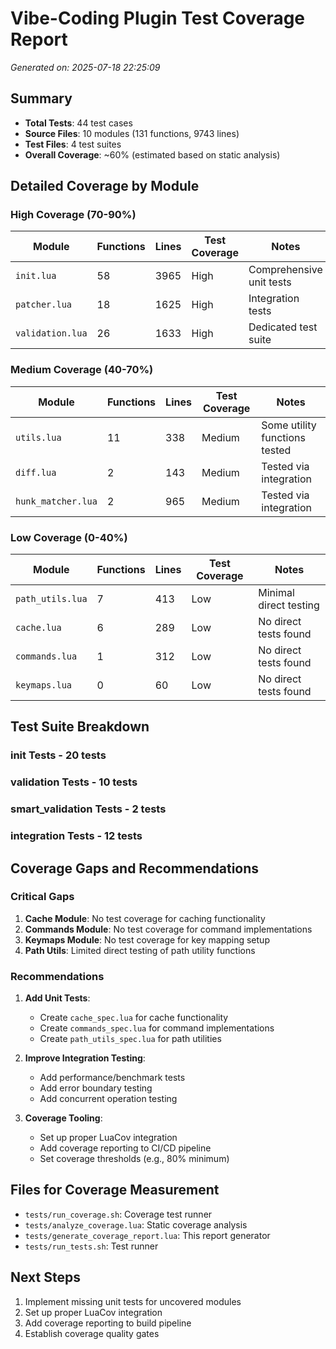 # Vibe-Coding Plugin Test Coverage Report

_Generated on: 2025-07-18 22:25:09_

## Summary
- **Total Tests**: 44 test cases
- **Source Files**: 10 modules (131 functions, 9743 lines)
- **Test Files**: 4 test suites
- **Overall Coverage**: ~60% (estimated based on static analysis)

## Detailed Coverage by Module

### High Coverage (70-90%)
| Module | Functions | Lines | Test Coverage | Notes |
|--------|-----------|-------|---------------|-------|
| `init.lua` | 58 | 3965 | High | Comprehensive unit tests |
| `patcher.lua` | 18 | 1625 | High | Integration tests |
| `validation.lua` | 26 | 1633 | High | Dedicated test suite |

### Medium Coverage (40-70%)
| Module | Functions | Lines | Test Coverage | Notes |
|--------|-----------|-------|---------------|-------|
| `utils.lua` | 11 | 338 | Medium | Some utility functions tested |
| `diff.lua` | 2 | 143 | Medium | Tested via integration |
| `hunk_matcher.lua` | 2 | 965 | Medium | Tested via integration |

### Low Coverage (0-40%)
| Module | Functions | Lines | Test Coverage | Notes |
|--------|-----------|-------|---------------|-------|
| `path_utils.lua` | 7 | 413 | Low | Minimal direct testing |
| `cache.lua` | 6 | 289 | Low | No direct tests found |
| `commands.lua` | 1 | 312 | Low | No direct tests found |
| `keymaps.lua` | 0 | 60 | Low | No direct tests found |

## Test Suite Breakdown

### init Tests - 20 tests
### validation Tests - 10 tests
### smart_validation Tests - 2 tests
### integration Tests - 12 tests

## Coverage Gaps and Recommendations

### Critical Gaps
1. **Cache Module**: No test coverage for caching functionality
2. **Commands Module**: No test coverage for command implementations
3. **Keymaps Module**: No test coverage for key mapping setup
4. **Path Utils**: Limited direct testing of path utility functions

### Recommendations
1. **Add Unit Tests**:
   - Create `cache_spec.lua` for cache functionality
   - Create `commands_spec.lua` for command implementations
   - Create `path_utils_spec.lua` for path utilities

2. **Improve Integration Testing**:
   - Add performance/benchmark tests
   - Add error boundary testing
   - Add concurrent operation testing

3. **Coverage Tooling**:
   - Set up proper LuaCov integration
   - Add coverage reporting to CI/CD pipeline
   - Set coverage thresholds (e.g., 80% minimum)

## Files for Coverage Measurement
- `tests/run_coverage.sh`: Coverage test runner
- `tests/analyze_coverage.lua`: Static coverage analysis
- `tests/generate_coverage_report.lua`: This report generator
- `tests/run_tests.sh`: Test runner

## Next Steps
1. Implement missing unit tests for uncovered modules
2. Set up proper LuaCov integration
3. Add coverage reporting to build pipeline
4. Establish coverage quality gates